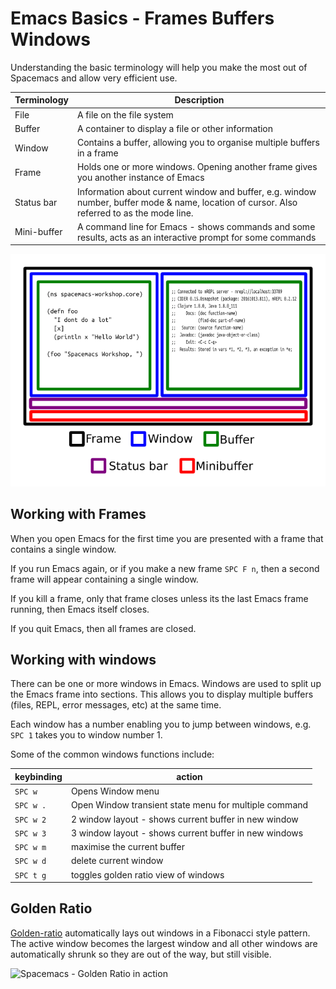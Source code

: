 # Emacs Basics - Frames Buffers Windows

Understanding the basic terminology will help you make the most out of Spacemacs and allow very efficient use.

| Terminology | Description                                                                                                                                 |
|-------------|---------------------------------------------------------------------------------------------------------------------------------------------|
| File        | A file on the file system                                                                                                                   |
| Buffer      | A container to display a file or other information                                                                                          |
| Window      | Contains a buffer, allowing you to organise multiple buffers in a frame                                                                     |
| Frame       | Holds one or more windows. Opening another frame gives you another instance of Emacs                                                        |
| Status bar  | Information about current window and buffer, e.g. window number, buffer mode & name, location of cursor. Also referred to as the mode line. |
| Mini-buffer | A command line for Emacs - shows commands and some results, acts as an interactive prompt for some commands                                 |

![Emacs Terminology - Structure of Emacs](/images/emacs-terminology-structure.png)


## Working with Frames

When you open Emacs for the first time you are presented with a frame that contains a single window.

If you run Emacs again, or if you make a new frame `SPC F n`, then a second frame will appear containing a single window.

If you kill a frame, only that frame closes unless its the last Emacs frame running, then Emacs itself closes.

If you quit Emacs, then all frames are closed.


## Working with windows

There can be one or more windows in Emacs.  Windows are used to split up the Emacs frame into sections.  This allows you to display multiple buffers (files, REPL, error messages, etc) at the same time.

Each window has a number enabling you to jump between windows, e.g. `SPC 1` takes you to window number 1.

Some of the common windows functions include:

| keybinding | action                                                |
|------------|-------------------------------------------------------|
| `SPC w`    | Opens Window menu                                     |
| `SPC w .`  | Open Window transient state menu for multiple command |
| `SPC w 2`  | 2 window layout - shows current buffer in new window  |
| `SPC w 3`  | 3 window layout - shows current buffer in new windows |
| `SPC w m`  | maximise the current buffer                           |
| `SPC w d`  | delete current window                                 |
| `SPC t g`  | toggles golden ratio view of windows                  |


## Golden Ratio

[Golden-ratio](https://github.com/roman/golden-ratio.el) automatically lays out windows in a Fibonacci style pattern.  The active window becomes the largest window and all other windows are automatically shrunk so they are out of the way, but still visible.

![Spacemacs - Golden Ratio in action](https://camo.githubusercontent.com/26b1ac5fec67a2c557cfbe87382a0134d3443fd0/68747470733a2f2f7261772e6769746875622e636f6d2f726f6d616e2f676f6c64656e2d726174696f2e656c2f6173736574732f676f6c64656e5f726174696f5f656c2e676966)
